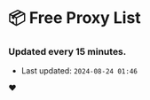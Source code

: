 # :package: Free Proxy List
### Updated every 15 minutes.

- Last updated: `2024-08-24 01:46`

:heart:
